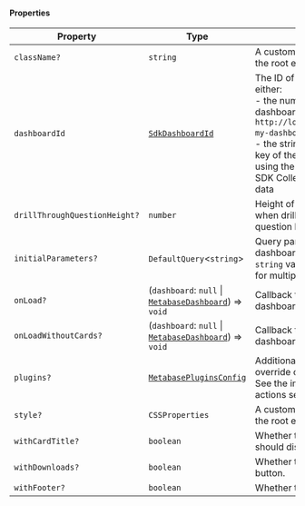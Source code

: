 #### Properties

| Property                                                              | Type                                                                                            | Description                                                                                                                                                                                                                                                                                                                        |
| --------------------------------------------------------------------- | ----------------------------------------------------------------------------------------------- | ---------------------------------------------------------------------------------------------------------------------------------------------------------------------------------------------------------------------------------------------------------------------------------------------------------------------------------- |
| <a id="classname"></a> `className?`                                   | `string`                                                                                        | A custom class name to be added to the root element.                                                                                                                                                                                                                                                                               |
| <a id="dashboardid"></a> `dashboardId`                                | [`SdkDashboardId`](./generated/html/internal/SdkDashboardId.md)                                 | The ID of the dashboard. This is either: <br>- the numerical ID when accessing a dashboard link, i.e. `http://localhost:3000/dashboard/1-my-dashboard` where the ID is `1` <br>- the string ID found in the `entity_id` key of the dashboard object when using the API directly or using the SDK Collection Browser to return data |
| <a id="drillthroughquestionheight"></a> `drillThroughQuestionHeight?` | `number`                                                                                        | Height of a question component when drilled from the dashboard to a question level.                                                                                                                                                                                                                                                |
| <a id="initialparameters"></a> `initialParameters?`                   | `DefaultQuery`<`string`>                                                                        | Query parameters for the dashboard. For a single option, use a `string` value, and use a list of strings for multiple options.                                                                                                                                                                                                     |
| <a id="onload"></a> `onLoad?`                                         | (`dashboard`: `null` \| [`MetabaseDashboard`](./generated/html/MetabaseDashboard.md)) => `void` | Callback that is called when the dashboard is loaded.                                                                                                                                                                                                                                                                              |
| <a id="onloadwithoutcards"></a> `onLoadWithoutCards?`                 | (`dashboard`: `null` \| [`MetabaseDashboard`](./generated/html/MetabaseDashboard.md)) => `void` | Callback that is called when the dashboard is loaded without cards.                                                                                                                                                                                                                                                                |
| <a id="plugins"></a> `plugins?`                                       | [`MetabasePluginsConfig`](./generated/html/MetabasePluginsConfig.md)                            | Additional mapper function to override or add drill-down menu. See the implementing custom actions section for more details.                                                                                                                                                                                                       |
| <a id="style"></a> `style?`                                           | `CSSProperties`                                                                                 | A custom style object to be added to the root element.                                                                                                                                                                                                                                                                             |
| <a id="withcardtitle"></a> `withCardTitle?`                           | `boolean`                                                                                       | Whether the dashboard cards should display a title.                                                                                                                                                                                                                                                                                |
| <a id="withdownloads"></a> `withDownloads?`                           | `boolean`                                                                                       | Whether to hide the download button.                                                                                                                                                                                                                                                                                               |
| <a id="withfooter"></a> `withFooter?`                                 | `boolean`                                                                                       | Whether to display the footer.                                                                                                                                                                                                                                                                                                     |
